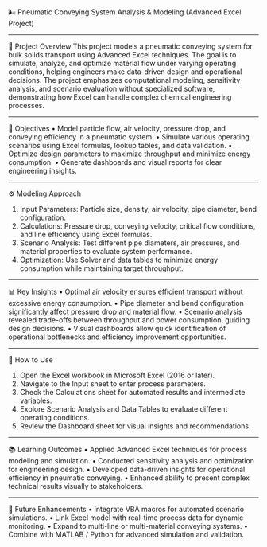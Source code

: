 🌬️ Pneumatic Conveying System Analysis & Modeling (Advanced Excel Project)
________________________________________
🧩 Project Overview
This project models a pneumatic conveying system for bulk solids transport using Advanced Excel techniques. The goal is to simulate, analyze, and optimize material flow under varying operating conditions, helping engineers make data-driven design and operational decisions.
The project emphasizes computational modeling, sensitivity analysis, and scenario evaluation without specialized software, demonstrating how Excel can handle complex chemical engineering processes.
________________________________________
🎯 Objectives
•	Model particle flow, air velocity, pressure drop, and conveying efficiency in a pneumatic system.
•	Simulate various operating scenarios using Excel formulas, lookup tables, and data validation.
•	Optimize design parameters to maximize throughput and minimize energy consumption.
•	Generate dashboards and visual reports for clear engineering insights.
________________________________________
⚙️ Modeling Approach
1.	Input Parameters: Particle size, density, air velocity, pipe diameter, bend configuration.
2.	Calculations: Pressure drop, conveying velocity, critical flow conditions, and line efficiency using Excel formulas.
3.	Scenario Analysis: Test different pipe diameters, air pressures, and material properties to evaluate system performance.
4.	Optimization: Use Solver and data tables to minimize energy consumption while maintaining target throughput.
________________________________________
📊 Key Insights
•	Optimal air velocity ensures efficient transport without excessive energy consumption.
•	Pipe diameter and bend configuration significantly affect pressure drop and material flow.
•	Scenario analysis revealed trade-offs between throughput and power consumption, guiding design decisions.
•	Visual dashboards allow quick identification of operational bottlenecks and efficiency improvement opportunities.
________________________________________
🚀 How to Use
1.	Open the Excel workbook in Microsoft Excel (2016 or later).
2.	Navigate to the Input sheet to enter process parameters.
3.	Check the Calculations sheet for automated results and intermediate variables.
4.	Explore Scenario Analysis and Data Tables to evaluate different operating conditions.
5.	Review the Dashboard sheet for visual insights and recommendations.
________________________________________
📚 Learning Outcomes
•	Applied Advanced Excel techniques for process modeling and simulation.
•	Conducted sensitivity analysis and optimization for engineering design.
•	Developed data-driven insights for operational efficiency in pneumatic conveying.
•	Enhanced ability to present complex technical results visually to stakeholders.
________________________________________
🔮 Future Enhancements
•	Integrate VBA macros for automated scenario simulations.
•	Link Excel model with real-time process data for dynamic monitoring.
•	Expand to multi-line or multi-material conveying systems.
•	Combine with MATLAB / Python for advanced simulation and validation.

